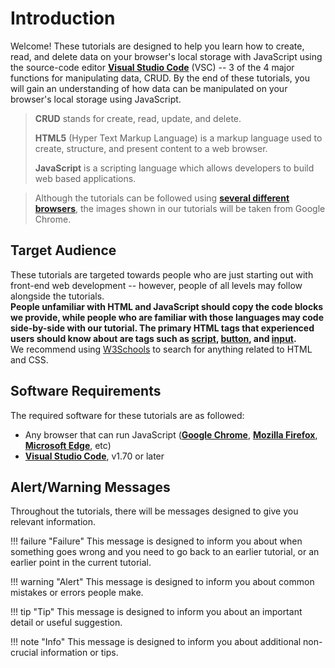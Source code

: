 # Introduction

Welcome! These tutorials are designed to help you learn how to create, read, and delete data on your browser's local storage with JavaScript using the source-code editor [**Visual Studio Code**](https://code.visualstudio.com/) (VSC) -- 3 of the 4 major functions for manipulating data, CRUD. By the end of these tutorials, you will gain an understanding of how data can be manipulated on your browser's local storage using JavaScript.

> **CRUD** stands for create, read, update, and delete.
>
> **HTML5** (Hyper Text Markup Language) is a markup language used to create, structure, and present content to a web browser.
>
> **JavaScript** is a scripting language which allows developers to build web based applications.

<!-- -->
> Although the tutorials can be followed using [**several different browsers**](#browsers), the images shown in our tutorials will be taken from Google Chrome.

## Target Audience

These tutorials are targeted towards people who are just starting out with front-end web development -- however, people of all levels may follow alongside the tutorials.
<br> **People unfamiliar with HTML and JavaScript should copy the code blocks we provide, while people who are familiar with those languages may code side-by-side with our tutorial. The primary HTML tags that experienced users should know about are tags such as [script](https://www.w3schools.com/tags/att_script_src.asp), [button](https://www.w3schools.com/tags/tag_button.asp), and [input](https://www.w3schools.com/tags/tag_input.asp).**
<br> We recommend using [W3Schools](https://w3schools.com/) to search for anything related to HTML and CSS.

## Software Requirements

The required software for these tutorials are as followed:

- <a name='browsers'></a> Any browser that can run JavaScript ([**Google Chrome**](https://www.google.com/intl/en_ca/chrome/), [**Mozilla Firefox**](https://www.mozilla.org/en-CA/firefox/new/), [**Microsoft Edge**](https://www.microsoft.com/en-us/edge/download?form=MA13FJ), etc)
- [**Visual Studio Code**](https://code.visualstudio.com/download), v1.70 or later

## Alert/Warning Messages

Throughout the tutorials, there will be messages designed to give you relevant information.

!!! failure "Failure"
    This message is designed to inform you about when something goes wrong and you need to go back to an earlier tutorial, or an earlier point in the current tutorial.

!!! warning "Alert"
    This message is designed to inform you about common mistakes or errors people make.

!!! tip "Tip"
    This message is designed to inform you about an important detail or useful suggestion.

!!! note "Info"
    This message is designed to inform you about additional non-crucial information or tips.
